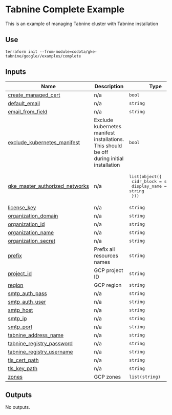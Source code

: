 # Tabnine Complete Example

This is an example of managing Tabnine cluster with Tabnine installation

## Use

`terraform init --from-module=codota/gke-tabnine/google//examples/complete`

<!-- BEGIN_TF_DOCS -->
## Inputs

| Name | Description | Type | Default | Required |
|------|-------------|------|---------|:--------:|
| <a name="input_create_managed_cert"></a> [create\_managed\_cert](#input\_create\_managed\_cert) | n/a | `bool` | `false` | no |
| <a name="input_default_email"></a> [default\_email](#input\_default\_email) | n/a | `string` | n/a | yes |
| <a name="input_email_from_field"></a> [email\_from\_field](#input\_email\_from\_field) | n/a | `string` | n/a | yes |
| <a name="input_exclude_kubernetes_manifest"></a> [exclude\_kubernetes\_manifest](#input\_exclude\_kubernetes\_manifest) | Exclude kubernetes manifest installations. This should be off during initial installation | `bool` | `false` | no |
| <a name="input_gke_master_authorized_networks"></a> [gke\_master\_authorized\_networks](#input\_gke\_master\_authorized\_networks) | n/a | <pre>list(object({<br>    cidr_block   = string,<br>    display_name = string<br>  }))</pre> | n/a | yes |
| <a name="input_license_key"></a> [license\_key](#input\_license\_key) | n/a | `string` | n/a | yes |
| <a name="input_organization_domain"></a> [organization\_domain](#input\_organization\_domain) | n/a | `string` | n/a | yes |
| <a name="input_organization_id"></a> [organization\_id](#input\_organization\_id) | n/a | `string` | n/a | yes |
| <a name="input_organization_name"></a> [organization\_name](#input\_organization\_name) | n/a | `string` | n/a | yes |
| <a name="input_organization_secret"></a> [organization\_secret](#input\_organization\_secret) | n/a | `string` | n/a | yes |
| <a name="input_prefix"></a> [prefix](#input\_prefix) | Prefix all resources names | `string` | `"tabnine-self-hosted"` | no |
| <a name="input_project_id"></a> [project\_id](#input\_project\_id) | GCP project ID | `string` | n/a | yes |
| <a name="input_region"></a> [region](#input\_region) | GCP region | `string` | n/a | yes |
| <a name="input_smtp_auth_pass"></a> [smtp\_auth\_pass](#input\_smtp\_auth\_pass) | n/a | `string` | `null` | no |
| <a name="input_smtp_auth_user"></a> [smtp\_auth\_user](#input\_smtp\_auth\_user) | n/a | `string` | `null` | no |
| <a name="input_smtp_host"></a> [smtp\_host](#input\_smtp\_host) | n/a | `string` | n/a | yes |
| <a name="input_smtp_ip"></a> [smtp\_ip](#input\_smtp\_ip) | n/a | `string` | n/a | yes |
| <a name="input_smtp_port"></a> [smtp\_port](#input\_smtp\_port) | n/a | `string` | `"25"` | no |
| <a name="input_tabnine_address_name"></a> [tabnine\_address\_name](#input\_tabnine\_address\_name) | n/a | `string` | n/a | yes |
| <a name="input_tabnine_registry_password"></a> [tabnine\_registry\_password](#input\_tabnine\_registry\_password) | n/a | `string` | n/a | yes |
| <a name="input_tabnine_registry_username"></a> [tabnine\_registry\_username](#input\_tabnine\_registry\_username) | n/a | `string` | n/a | yes |
| <a name="input_tls_cert_path"></a> [tls\_cert\_path](#input\_tls\_cert\_path) | n/a | `string` | `null` | no |
| <a name="input_tls_key_path"></a> [tls\_key\_path](#input\_tls\_key\_path) | n/a | `string` | `null` | no |
| <a name="input_zones"></a> [zones](#input\_zones) | GCP zones | `list(string)` | n/a | yes |

## Outputs

No outputs.
<!-- END_TF_DOCS -->

